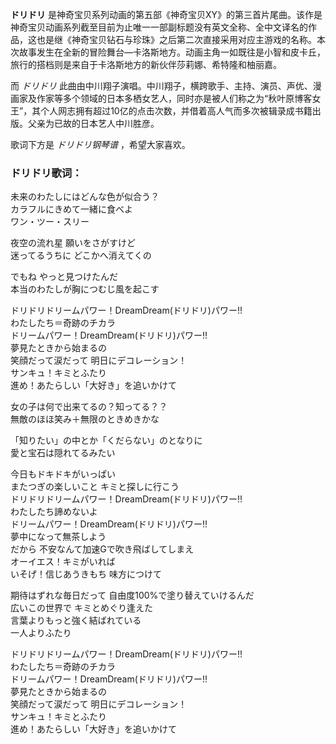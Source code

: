 

**ドリドリ**
是神奇宝贝系列动画的第五部《神奇宝贝XY》的第三首片尾曲。该作是神奇宝贝动画系列截至目前为止唯一一部副标题没有英文全称、全中文译名的作品，这也是继《神奇宝贝钻石与珍珠》之后第二次直接采用对应主游戏的名称。本次故事发生在全新的冒险舞台―卡洛斯地方。动画主角一如既往是小智和皮卡丘，旅行的搭档则是来自于卡洛斯地方的新伙伴莎莉娜、希特隆和柚丽嘉。

而 _ドリドリ_
此曲由中川翔子演唱。中川翔子，横跨歌手、主持、演员、声优、漫画家及作家等多个领域的日本多栖女艺人，同时亦是被人们称之为“秋叶原博客女王”，其个人网志拥有超过10亿的点击次数，并借着高人气而多次被辑录成书籍出版。父亲为已故的日本艺人中川胜彦。

歌词下方是 _ドリドリ钢琴谱_ ，希望大家喜欢。

### ドリドリ歌词：

未来のわたしにはどんな色が似合う？  
カラフルにきめて一緒に食べよ  
ワン・ツー・スリー

夜空の流れ星 願いをさがすけど  
迷ってるうちに どこかへ消えてくの

でもね やっと見つけたんだ  
本当のわたしが胸につむじ風を起こす

ドリドリドリームパワー！DreamDream(ドリドリ)パワー!!  
わたしたち＝奇跡のチカラ  
ドリームパワー！DreamDream(ドリドリ)パワー!!  
夢見たときから始まるの  
笑顔だって涙だって 明日にデコレーション！  
サンキュ！キミとふたり  
進め！あたらしい「大好き」を追いかけて

女の子は何で出来てるの？知ってる？？  
無敵のほほ笑み＋無限のときめきかな

「知りたい」の中とか「くだらない」のとなりに  
愛と宝石は隠れてるみたい

今日もドキドキがいっぱい  
またつぎの楽しいこと キミと探しに行こう  
ドリドリドリームパワー！DreamDream(ドリドリ)パワー!!  
わたしたち諦めないよ  
ドリームパワー！DreamDream(ドリドリ)パワー!!  
夢中になって無茶しよう  
だから 不安なんて加速Gで吹き飛ばしてしまえ  
オーイエス！キミがいれば  
いそげ！信じあうきもち 味方につけて

期待はずれな毎日だって 自由度100%で塗り替えていけるんだ  
広いこの世界で キミとめぐり逢えた  
言葉よりもっと強く結ばれている  
一人よりふたり

ドリドリドリームパワー！DreamDream(ドリドリ)パワー!!  
わたしたち＝奇跡のチカラ  
ドリームパワー！DreamDream(ドリドリ)パワー!!  
夢見たときから始まるの  
笑顔だって涙だって 明日にデコレーション！  
サンキュ！キミとふたり  
進め！あたらしい「大好き」を追いかけて

